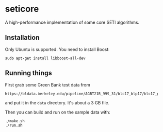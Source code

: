 # seticore
A high-performance implementation of some core SETI algorithms.

## Installation

Only Ubuntu is supported. You need to install Boost:

```
sudo apt-get install libboost-all-dev
```

## Running things

First grab some Green Bank test data from

```
https://bldata.berkeley.edu/pipeline/AGBT21B_999_31/blc17_blp17/blc17_guppi_59544_62191_HIP99317_0059.rawspec.0000.h5
```

and put it in the `data` directory. It's about a 3 GB file.

Then you can build and run on the sample data with:

```
./make.sh
./run.sh
```
